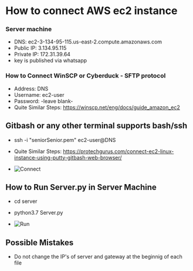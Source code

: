 # How to connect AWS ec2 instance

### Server machine
- DNS: ec2-3-134-95-115.us-east-2.compute.amazonaws.com
- Public IP: 3.134.95.115
- Private IP: 172.31.39.64
- key is published via whatsapp

### How to Connect WinSCP or Cyberduck - SFTP protocol
- Address: DNS
- Username: ec2-user
- Password: -leave blank-
- Quite Similar Steps: https://winscp.net/eng/docs/guide_amazon_ec2

## Gitbash or any other terminal supports bash/ssh
- ssh -i "seniorSenior.pem" ec2-user@DNS
- Quite Similar Steps: https://protechgurus.com/connect-ec2-linux-instance-using-putty-gitbash-web-browser/

- ![Connect](https://github.com/burakkkara/SeniorProject/blob/master/images/connect.png)


## How to Run Server.py in Server Machine
- cd server
- python3.7 Server.py

- ![Run](https://github.com/burakkkara/SeniorProject/blob/master/images/run.png)
## Possible Mistakes
- Do not change the IP's of server and gateway at the beginnig of each file
